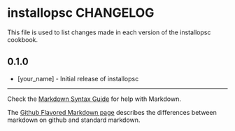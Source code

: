 # installopsc CHANGELOG

This file is used to list changes made in each version of the installopsc cookbook.

## 0.1.0
- [your_name] - Initial release of installopsc

- - -
Check the [Markdown Syntax Guide](http://daringfireball.net/projects/markdown/syntax) for help with Markdown.

The [Github Flavored Markdown page](http://github.github.com/github-flavored-markdown/) describes the differences between markdown on github and standard markdown.
